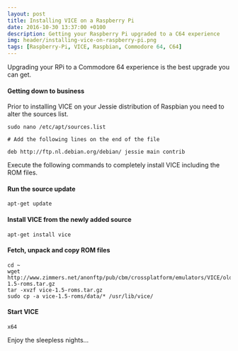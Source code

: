 ```yaml
---
layout: post
title: Installing VICE on a Raspberry Pi
date: 2016-10-30 13:37:00 +0100
description: Getting your Raspberry Pi upgraded to a C64 experience
img: header/installing-vice-on-raspberry-pi.png
tags: [Raspberry-Pi, VICE, Raspbian, Commodore 64, C64]
---
```

Upgrading your RPi to a Commodore 64 experience is the best upgrade you can get.

#### Getting down to business

Prior to installing VICE on your Jessie distribution of Raspbian you need to alter the sources list.


    sudo nano /etc/apt/sources.list

    # Add the following lines on the end of the file

    deb http://ftp.nl.debian.org/debian/ jessie main contrib

Execute the following commands to completely install VICE including the ROM files.

#### Run the source update

    apt-get update

#### Install VICE from the newly added source

    apt-get install vice

#### Fetch, unpack and copy ROM files

    cd ~
    wget http://www.zimmers.net/anonftp/pub/cbm/crossplatform/emulators/VICE/old/vice-1.5-roms.tar.gz
    tar -xvzf vice-1.5-roms.tar.gz
    sudo cp -a vice-1.5-roms/data/* /usr/lib/vice/

#### Start VICE

    x64

Enjoy the sleepless nights...
